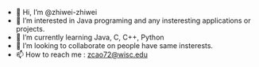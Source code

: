 - 👋 Hi, I’m @zhiwei-zhiwei
- 👀 I’m interested in Java programing and any insteresting applications or projects.
- 🌱 I’m currently learning Java, C, C++, Python
- 💞️ I’m looking to collaborate on people have same insterests.
- 📫 How to reach me : zcao72@wisc.edu

<!---
zhiwei-zhiwei/zhiwei-zhiwei is a ✨ special ✨ repository because its `README.md` (this file) appears on your GitHub profile.
You can click the Preview link to take a look at your changes.
--->
